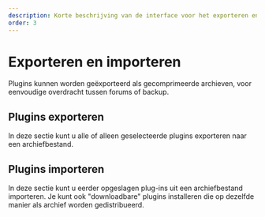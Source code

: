 ```yaml
---
description: Korte beschrijving van de interface voor het exporteren en importeren van portaalplug-ins
order: 3
---
```


# Exporteren en importeren

Plugins kunnen worden geëxporteerd als gecomprimeerde archieven, voor eenvoudige overdracht tussen forums of backup.

## Plugins exporteren

In deze sectie kunt u alle of alleen geselecteerde plugins exporteren naar een archiefbestand.

## Plugins importeren

In deze sectie kunt u eerder opgeslagen plug-ins uit een archiefbestand importeren. Je kunt ook "downloadbare" plugins installeren die op dezelfde manier als archief worden gedistribueerd.
